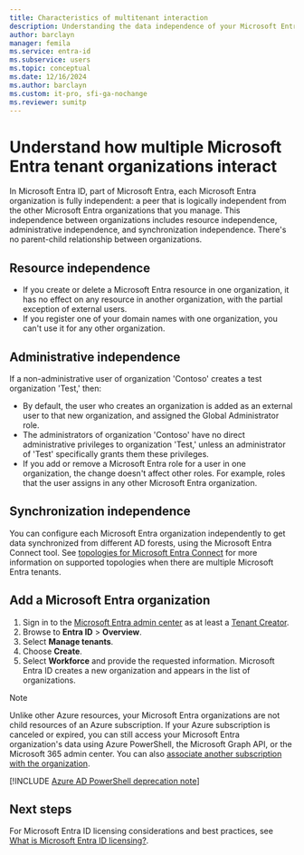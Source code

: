 ```yaml
---
title: Characteristics of multitenant interaction
description: Understanding the data independence of your Microsoft Entra organizations
author: barclayn
manager: femila
ms.service: entra-id
ms.subservice: users
ms.topic: conceptual
ms.date: 12/16/2024
ms.author: barclayn
ms.custom: it-pro, sfi-ga-nochange
ms.reviewer: sumitp
---
```


# Understand how multiple Microsoft Entra tenant organizations interact

In Microsoft Entra ID, part of Microsoft Entra, each Microsoft Entra organization is fully independent: a peer that is logically independent from the other Microsoft Entra organizations that you manage. This independence between organizations includes resource independence, administrative independence, and synchronization independence. There's no parent-child relationship between organizations.

## Resource independence

* If you create or delete a Microsoft Entra resource in one organization, it has no effect on any resource in another organization, with the partial exception of external users.
* If you register one of your domain names with one organization, you can't use it for any other organization.

## Administrative independence

If a non-administrative user of organization 'Contoso' creates a test organization 'Test,' then:

* By default, the user who creates an organization is added as an external user to that new organization, and assigned the Global Administrator role.
* The administrators of organization 'Contoso' have no direct administrative privileges to organization 'Test,' unless an administrator of 'Test' specifically grants them these privileges.
* If you add or remove a Microsoft Entra role for a user in one organization, the change doesn't affect other roles. For example, roles that the user assigns in any other Microsoft Entra organization.

## Synchronization independence

You can configure each Microsoft Entra organization independently to get data synchronized from different AD forests, using the Microsoft Entra Connect tool.  See [topologies for Microsoft Entra Connect](~/identity/hybrid/connect/plan-connect-topologies.md) for more information on supported topologies when there are multiple Microsoft Entra tenants.

<a name='add-an-azure-ad-organization'></a>

## Add a Microsoft Entra organization

1. Sign in to the [Microsoft Entra admin center](https://entra.microsoft.com) as at least a [Tenant Creator](~/identity/role-based-access-control/permissions-reference.md#tenant-creator).
1. Browse to **Entra ID** > **Overview**.
1. Select **Manage tenants**.
1. Choose **Create**.
1. Select **Workforce** and provide the requested information. Microsoft Entra ID creates a new organization and appears in the list of organizations.

> [!NOTE]
> Unlike other Azure resources, your Microsoft Entra organizations are not child resources of an Azure subscription. If your Azure subscription is canceled or expired, you can still access your Microsoft Entra organization's data using Azure PowerShell, the Microsoft Graph API, or the Microsoft 365 admin center. You can also [associate another subscription with the organization](~/fundamentals/how-subscriptions-associated-directory.yml).
>

[!INCLUDE [Azure AD PowerShell deprecation note](~/../docs/reusable-content/msgraph-powershell/includes/aad-powershell-deprecation-note.md)]

## Next steps

For Microsoft Entra ID licensing considerations and best practices, see [What is Microsoft Entra ID licensing?](~/fundamentals/concept-group-based-licensing.md).
